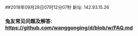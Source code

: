 ##2018年09月28日07时12分07秒 新址: 142.93.15.26
### 兔友常见问题及解答: https://github.com/wanggonging/d/blob/w/FAQ.md
